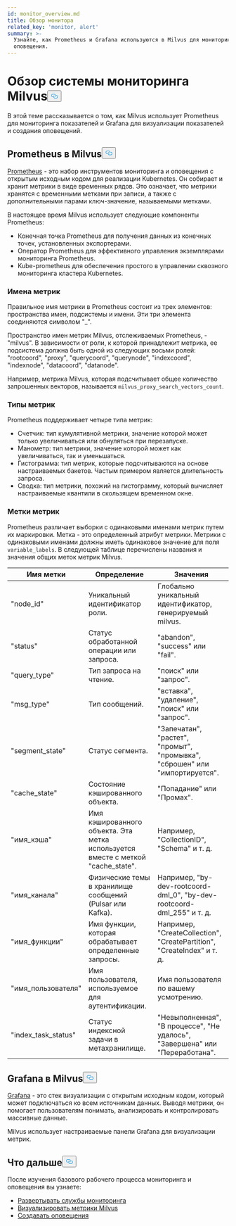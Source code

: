 ```yaml
---
id: monitor_overview.md
title: Обзор монитора
related_key: 'monitor, alert'
summary: >-
  Узнайте, как Prometheus и Grafana используются в Milvus для мониторинга и
  оповещения.
---
```

<h1 id="Milvus-monitoring-framework-overview" class="common-anchor-header">Обзор системы мониторинга Milvus<button data-href="#Milvus-monitoring-framework-overview" class="anchor-icon" translate="no">
      <svg translate="no"
        aria-hidden="true"
        focusable="false"
        height="20"
        version="1.1"
        viewBox="0 0 16 16"
        width="16"
      >
        <path
          fill="#0092E4"
          fill-rule="evenodd"
          d="M4 9h1v1H4c-1.5 0-3-1.69-3-3.5S2.55 3 4 3h4c1.45 0 3 1.69 3 3.5 0 1.41-.91 2.72-2 3.25V8.59c.58-.45 1-1.27 1-2.09C10 5.22 8.98 4 8 4H4c-.98 0-2 1.22-2 2.5S3 9 4 9zm9-3h-1v1h1c1 0 2 1.22 2 2.5S13.98 12 13 12H9c-.98 0-2-1.22-2-2.5 0-.83.42-1.64 1-2.09V6.25c-1.09.53-2 1.84-2 3.25C6 11.31 7.55 13 9 13h4c1.45 0 3-1.69 3-3.5S14.5 6 13 6z"
        ></path>
      </svg>
    </button></h1><p>В этой теме рассказывается о том, как Milvus использует Prometheus для мониторинга показателей и Grafana для визуализации показателей и создания оповещений.</p>
<h2 id="Prometheus-in-Milvus" class="common-anchor-header">Prometheus в Milvus<button data-href="#Prometheus-in-Milvus" class="anchor-icon" translate="no">
      <svg translate="no"
        aria-hidden="true"
        focusable="false"
        height="20"
        version="1.1"
        viewBox="0 0 16 16"
        width="16"
      >
        <path
          fill="#0092E4"
          fill-rule="evenodd"
          d="M4 9h1v1H4c-1.5 0-3-1.69-3-3.5S2.55 3 4 3h4c1.45 0 3 1.69 3 3.5 0 1.41-.91 2.72-2 3.25V8.59c.58-.45 1-1.27 1-2.09C10 5.22 8.98 4 8 4H4c-.98 0-2 1.22-2 2.5S3 9 4 9zm9-3h-1v1h1c1 0 2 1.22 2 2.5S13.98 12 13 12H9c-.98 0-2-1.22-2-2.5 0-.83.42-1.64 1-2.09V6.25c-1.09.53-2 1.84-2 3.25C6 11.31 7.55 13 9 13h4c1.45 0 3-1.69 3-3.5S14.5 6 13 6z"
        ></path>
      </svg>
    </button></h2><p><a href="https://prometheus.io/docs/introduction/overview/">Prometheus</a> - это набор инструментов мониторинга и оповещения с открытым исходным кодом для реализации Kubernetes. Он собирает и хранит метрики в виде временных рядов. Это означает, что метрики хранятся с временными метками при записи, а также с дополнительными парами ключ-значение, называемыми метками.</p>
<p>В настоящее время Milvus использует следующие компоненты Prometheus:</p>
<ul>
<li>Конечная точка Prometheus для получения данных из конечных точек, установленных экспортерами.</li>
<li>Оператор Prometheus для эффективного управления экземплярами мониторинга Prometheus.</li>
<li>Kube-prometheus для обеспечения простого в управлении сквозного мониторинга кластера Kubernetes.</li>
</ul>
<h3 id="Metric-names" class="common-anchor-header">Имена метрик</h3><p>Правильное имя метрики в Prometheus состоит из трех элементов: пространства имен, подсистемы и имени. Эти три элемента соединяются символом "_".</p>
<p>Пространство имен метрик Milvus, отслеживаемых Prometheus, - "milvus". В зависимости от роли, к которой принадлежит метрика, ее подсистема должна быть одной из следующих восьми ролей: "rootcoord", "proxy", "querycoord", "querynode", "indexcoord", "indexnode", "datacoord", "datanode".</p>
<p>Например, метрика Milvus, которая подсчитывает общее количество запрошенных векторов, называется <code translate="no">milvus_proxy_search_vectors_count</code>.</p>
<h3 id="Metric-types" class="common-anchor-header">Типы метрик</h3><p>Prometheus поддерживает четыре типа метрик:</p>
<ul>
<li>Счетчик: тип кумулятивной метрики, значение которой может только увеличиваться или обнуляться при перезапуске.</li>
<li>Манометр: тип метрики, значение которой может как увеличиваться, так и уменьшаться.</li>
<li>Гистограмма: тип метрик, которые подсчитываются на основе настраиваемых бакетов. Частым примером является длительность запроса.</li>
<li>Сводка: тип метрики, похожий на гистограмму, который вычисляет настраиваемые квантили в скользящем временном окне.</li>
</ul>
<h3 id="Metric-labels" class="common-anchor-header">Метки метрик</h3><p>Prometheus различает выборки с одинаковыми именами метрик путем их маркировки. Метка - это определенный атрибут метрики. Метрики с одинаковыми именами должны иметь одинаковое значение для поля <code translate="no">variable_labels</code>. В следующей таблице перечислены названия и значения общих меток метрик Milvus.</p>
<table>
<thead>
<tr><th>Имя метки</th><th>Определение</th><th>Значения</th></tr>
</thead>
<tbody>
<tr><td>"node_id"</td><td>Уникальный идентификатор роли.</td><td>Глобально уникальный идентификатор, генерируемый milvus.</td></tr>
<tr><td>"status"</td><td>Статус обработанной операции или запроса.</td><td>"abandon", "success" или "fail".</td></tr>
<tr><td>"query_type"</td><td>Тип запроса на чтение.</td><td>"поиск" или "запрос".</td></tr>
<tr><td>"msg_type"</td><td>Тип сообщений.</td><td>"вставка", "удаление", "поиск" или "запрос".</td></tr>
<tr><td>"segment_state"</td><td>Статус сегмента.</td><td>"Запечатан", "растет", "промыт", "промывка", "сброшен" или "импортируется".</td></tr>
<tr><td>"cache_state"</td><td>Состояние кэшированного объекта.</td><td>"Попадание" или "Промах".</td></tr>
<tr><td>"имя_кэша"</td><td>Имя кэшированного объекта. Эта метка используется вместе с меткой "cache_state".</td><td>Например, "CollectionID", "Schema" и т. д.</td></tr>
<tr><td>"имя_канала"</td><td>Физические темы в хранилище сообщений (Pulsar или Kafka).</td><td>Например, "by-dev-rootcoord-dml_0", "by-dev-rootcoord-dml_255" и т. д.</td></tr>
<tr><td>"имя_функции"</td><td>Имя функции, которая обрабатывает определенные запросы.</td><td>Например, "CreateCollection", "CreatePartition", "CreateIndex" и т. д.</td></tr>
<tr><td>"имя_пользователя"</td><td>Имя пользователя, используемое для аутентификации.</td><td>Имя пользователя по вашему усмотрению.</td></tr>
<tr><td>"index_task_status"</td><td>Статус индексной задачи в метахранилище.</td><td>"Невыполненная", "В процессе", "Не удалось", "Завершена" или "Переработана".</td></tr>
</tbody>
</table>
<h2 id="Grafana-in-Milvus" class="common-anchor-header">Grafana в Milvus<button data-href="#Grafana-in-Milvus" class="anchor-icon" translate="no">
      <svg translate="no"
        aria-hidden="true"
        focusable="false"
        height="20"
        version="1.1"
        viewBox="0 0 16 16"
        width="16"
      >
        <path
          fill="#0092E4"
          fill-rule="evenodd"
          d="M4 9h1v1H4c-1.5 0-3-1.69-3-3.5S2.55 3 4 3h4c1.45 0 3 1.69 3 3.5 0 1.41-.91 2.72-2 3.25V8.59c.58-.45 1-1.27 1-2.09C10 5.22 8.98 4 8 4H4c-.98 0-2 1.22-2 2.5S3 9 4 9zm9-3h-1v1h1c1 0 2 1.22 2 2.5S13.98 12 13 12H9c-.98 0-2-1.22-2-2.5 0-.83.42-1.64 1-2.09V6.25c-1.09.53-2 1.84-2 3.25C6 11.31 7.55 13 9 13h4c1.45 0 3-1.69 3-3.5S14.5 6 13 6z"
        ></path>
      </svg>
    </button></h2><p><a href="https://grafana.com/docs/grafana/latest/introduction/">Grafana</a> - это стек визуализации с открытым исходным кодом, который может подключаться ко всем источникам данных. Выводя метрики, он помогает пользователям понимать, анализировать и контролировать массивные данные.</p>
<p>Milvus использует настраиваемые панели Grafana для визуализации метрик.</p>
<h2 id="Whats-next" class="common-anchor-header">Что дальше<button data-href="#Whats-next" class="anchor-icon" translate="no">
      <svg translate="no"
        aria-hidden="true"
        focusable="false"
        height="20"
        version="1.1"
        viewBox="0 0 16 16"
        width="16"
      >
        <path
          fill="#0092E4"
          fill-rule="evenodd"
          d="M4 9h1v1H4c-1.5 0-3-1.69-3-3.5S2.55 3 4 3h4c1.45 0 3 1.69 3 3.5 0 1.41-.91 2.72-2 3.25V8.59c.58-.45 1-1.27 1-2.09C10 5.22 8.98 4 8 4H4c-.98 0-2 1.22-2 2.5S3 9 4 9zm9-3h-1v1h1c1 0 2 1.22 2 2.5S13.98 12 13 12H9c-.98 0-2-1.22-2-2.5 0-.83.42-1.64 1-2.09V6.25c-1.09.53-2 1.84-2 3.25C6 11.31 7.55 13 9 13h4c1.45 0 3-1.69 3-3.5S14.5 6 13 6z"
        ></path>
      </svg>
    </button></h2><p>После изучения базового рабочего процесса мониторинга и оповещения вы узнаете:</p>
<ul>
<li><a href="/docs/ru/monitor.md">Развертывать службы мониторинга</a></li>
<li><a href="/docs/ru/visualize.md">Визуализировать метрики Milvus</a></li>
<li><a href="/docs/ru/alert.md">Создавать оповещения</a></li>
</ul>
